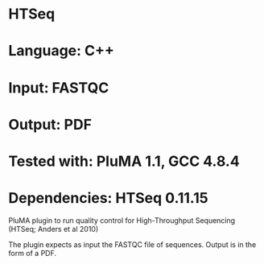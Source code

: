 # HTSeq
# Language: C++
# Input: FASTQC
# Output: PDF
# Tested with: PluMA 1.1, GCC 4.8.4
# Dependencies: HTSeq 0.11.15

PluMA plugin to run quality control for High-Throughput Sequencing (HTSeq; Anders et al 2010)

The plugin expects as input the FASTQC file of sequences.
Output is in the form of a PDF.

